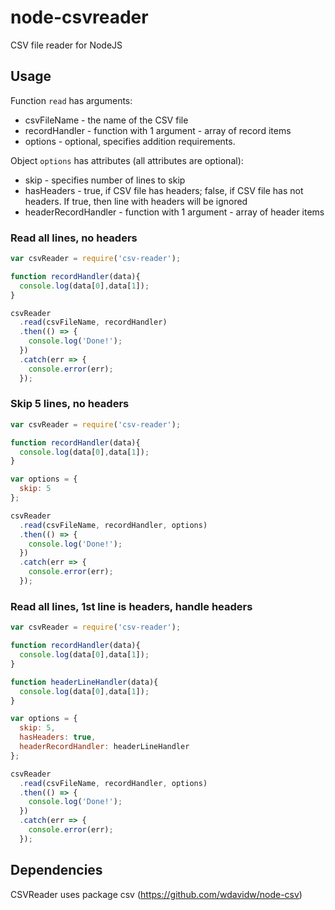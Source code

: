 # node-csvreader
CSV file reader for NodeJS

## Usage

Function `read` has arguments:
- csvFileName - the name of the CSV file
- recordHandler - function with 1 argument - array of record items
- options - optional, specifies addition requirements.

Object `options` has attributes (all attributes are optional):
- skip - specifies number of lines to skip
- hasHeaders - true, if CSV file has headers; false, if CSV file has not headers. If true, then line with headers will be ignored
- headerRecordHandler - function with 1 argument - array of header items

### Read all lines, no headers

```javascript
var csvReader = require('csv-reader');

function recordHandler(data){
  console.log(data[0],data[1]);
}

csvReader
  .read(csvFileName, recordHandler)
  .then(() => {
    console.log('Done!');
  })
  .catch(err => {
    console.error(err);
  });
```

### Skip 5 lines, no headers

```javascript
var csvReader = require('csv-reader');

function recordHandler(data){
  console.log(data[0],data[1]);
}

var options = {
  skip: 5
};

csvReader
  .read(csvFileName, recordHandler, options)
  .then(() => {
    console.log('Done!');
  })
  .catch(err => {
    console.error(err);
  });
```

### Read all lines, 1st line is headers, handle headers

```javascript
var csvReader = require('csv-reader');

function recordHandler(data){
  console.log(data[0],data[1]);
}

function headerLineHandler(data){
  console.log(data[0],data[1]);
}

var options = {
  skip: 5,
  hasHeaders: true,
  headerRecordHandler: headerLineHandler
};

csvReader
  .read(csvFileName, recordHandler, options)
  .then(() => {
    console.log('Done!');
  })
  .catch(err => {
    console.error(err);
  });
```
## Dependencies
CSVReader uses package csv (https://github.com/wdavidw/node-csv)
